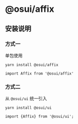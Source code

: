 # @osui/affix

## 安装说明

### 方式一

单包使用

```
yarn install @osui/affix
```

```
import Affix from '@osui/affix'
```

### 方式二

从 `@osui/ui` 统一引入

```
yarn install @osui/ui
```

```
import {Affix} from '@osui/ui';
```




